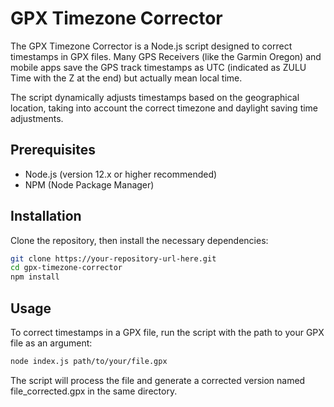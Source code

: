 # GPX Timezone Corrector

The GPX Timezone Corrector is a Node.js script designed to correct timestamps in GPX files.
Many GPS Receivers (like the Garmin Oregon) and mobile apps save the GPS track timestamps as UTC (indicated as ZULU Time with the Z at the end) but actually mean local time.

The script dynamically adjusts timestamps based on the geographical location, taking into account the correct timezone and daylight saving time adjustments.

## Prerequisites
- Node.js (version 12.x or higher recommended)
- NPM (Node Package Manager)

## Installation
Clone the repository, then install the necessary dependencies:

```bash
git clone https://your-repository-url-here.git
cd gpx-timezone-corrector
npm install
```

## Usage
To correct timestamps in a GPX file, run the script with the path to your GPX file as an argument:

```bash
node index.js path/to/your/file.gpx
```

The script will process the file and generate a corrected version named file_corrected.gpx in the same directory.
